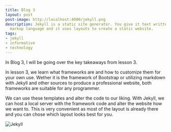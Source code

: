 ```yaml
---
title: Blog 3
layout: post
post-image: http://localhost:4000/jekyll.png
description: Jekyll is a static site generator. You give it text written in your favorite
  markup language and it uses layouts to create a static website.
tags:
- jekyll
- informative
- technology
---
```


In Blog 3, I will be going over the key takeaways from lesson 3. 

In lesson 3, we learn what frameworks are and how to customize them for your own use.
Wether it is the framework of Bootstrap or utilizing markdown with Jekyll and other sources to produce a professional website, both frameworks are suitable for any programmer. 

We can use these templates and alter the code to our liking. With Jekyll, we can host a local server with the framework code and alter the website how we want to. This is very convenient as most of the layout is already there and you can chose which layout looks best for you.


![Jekyll](https://upload.wikimedia.org/wikipedia/commons/4/42/Jekyll_%28software%29_Logo.png)